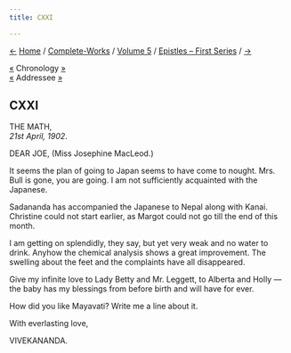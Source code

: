 ```yaml
---
title: CXXI

---
```

<div>

[←](120_swami_brahmananda.htm) [Home](../../../index.htm) /
[Complete-Works](../../complete_works.htm) / [Volume
5](../volume_5_contents.htm) / [Epistles – First
Series](epistles_first_series_contents.htm) / [→](122_joe.htm)

  

[«](../../volume_9/letters_fifth_series/221_joe.htm) Chronology
[»](122_joe.htm)  
[«](../../volume_9/letters_fifth_series/221_joe.htm) Addressee
[»](122_joe.htm)

## CXXI

THE MATH,  
*21st April, 1902*.

DEAR JOE, (Miss Josephine MacLeod.)

It seems the plan of going to Japan seems to have come to nought. Mrs.
Bull is gone, you are going. I am not sufficiently acquainted with the
Japanese.

Sadananda has accompanied the Japanese to Nepal along with Kanai.
Christine could not start earlier, as Margot could not go till the end
of this month.

I am getting on splendidly, they say, but yet very weak and no water to
drink. Anyhow the chemical analysis shows a great improvement. The
swelling about the feet and the complaints have all disappeared.

Give my infinite love to Lady Betty and Mr. Leggett, to Alberta and
Holly — the baby has my blessings from before birth and will have for
ever.

How did you like Mayavati? Write me a line about it.

With everlasting love,

VIVEKANANDA.

</div>
